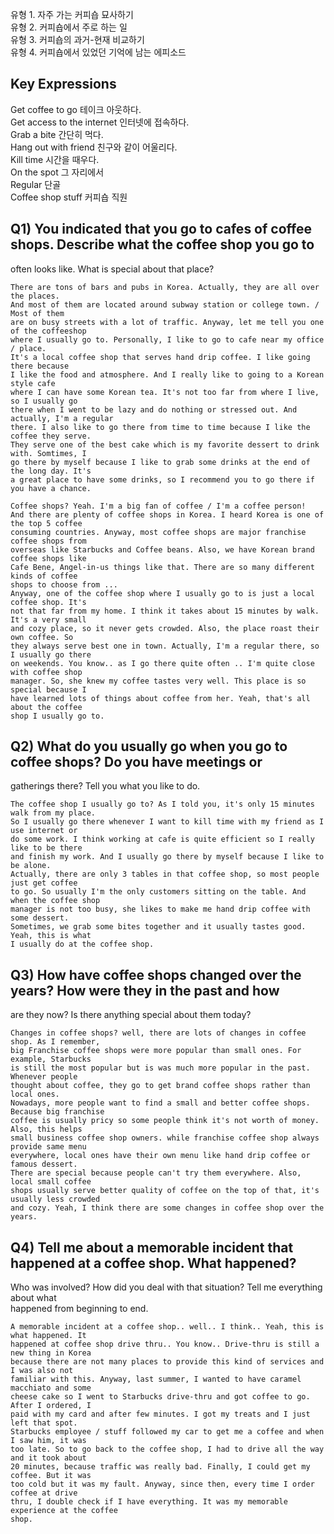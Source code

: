 유형 1. 자주 가는 커피숍 묘사하기  
유형 2. 커피숍에서 주로 하는 일  
유형 3. 커피숍의 과거-현재 비교하기  
유형 4. 커피숍에서 있었던 기억에 남는 에피소드  
## Key Expressions  
Get coffee to go 테이크 아웃하다.  
Get access to the internet  인터넷에 접속하다.  
Grab a bite 간단히 먹다.  
Hang out with friend 친구와 같이 어울리다.  
Kill time 시간을 때우다.  
On the spot 그 자리에서  
Regular 단골  
Coffee shop stuff 커피숍 직원  
## Q1) You indicated that you go to cafes of coffee shops. Describe what the coffee shop you go to  
often looks like. What is special about that place?  
```
There are tons of bars and pubs in Korea. Actually, they are all over the places.  
And most of them are located around subway station or college town. / Most of them  
are on busy streets with a lot of traffic. Anyway, let me tell you one of the coffeeshop  
where I usually go to. Personally, I like to go to cafe near my office / place.  
It's a local coffee shop that serves hand drip coffee. I like going there because  
I like the food and atmosphere. And I really like to going to a Korean style cafe  
where I can have some Korean tea. It's not too far from where I live, so I usually go  
there when I went to be lazy and do nothing or stressed out. And actually, I'm a regular  
there. I also like to go there from time to time because I like the coffee they serve.  
They serve one of the best cake which is my favorite dessert to drink with. Somtimes, I  
go there by myself because I like to grab some drinks at the end of the long day. It's  
a great place to have some drinks, so I recommend you to go there if you have a chance.
```
```
Coffee shops? Yeah. I'm a big fan of coffee / I'm a coffee person!  
And there are plenty of coffee shops in Korea. I heard Korea is one of the top 5 coffee  
consuming countries. Anyway, most coffee shops are major franchise coffee shops from  
overseas like Starbucks and Coffee beans. Also, we have Korean brand coffee shops like  
Cafe Bene, Angel-in-us things like that. There are so many different kinds of coffee  
shops to choose from ...  
Anyway, one of the coffee shop where I usually go to is just a local coffee shop. It's  
not that far from my home. I think it takes about 15 minutes by walk. It's a very small  
and cozy place, so it never gets crowded. Also, the place roast their own coffee. So  
they always serve best one in town. Actually, I'm a regular there, so I usually go there  
on weekends. You know.. as I go there quite often .. I'm quite close with coffee shop  
manager. So, she knew my coffee tastes very well. This place is so special because I  
have learned lots of things about coffee from her. Yeah, that's all about the coffee  
shop I usually go to.
```
## Q2) What do you usually go when you go to coffee shops? Do you have meetings or  
gatherings there? Tell you what you like to do.  
```
The coffee shop I usually go to? As I told you, it's only 15 minutes walk from my place.  
So I usually go there whenever I want to kill time with my friend as I use internet or  
do some work. I think working at cafe is quite efficient so I really like to be there  
and finish my work. And I usually go there by myself because I like to be alone.  
Actually, there are only 3 tables in that coffee shop, so most people just get coffee  
to go. So usually I'm the only customers sitting on the table. And when the coffee shop  
manager is not too busy, she likes to make me hand drip coffee with some dessert.  
Sometimes, we grab some bites together and it usually tastes good. Yeah, this is what  
I usually do at the coffee shop.
```
## Q3) How have coffee shops changed over the years? How were they in the past and how  
are they now? Is there anything special about them today?  
```
Changes in coffee shops? well, there are lots of changes in coffee shop. As I remember,  
big Franchise coffee shops were more popular than small ones. For example, Starbucks  
is still the most popular but is was much more popular in the past. Whenever people  
thought about coffee, they go to get brand coffee shops rather than local ones.  
Nowadays, more people want to find a small and better coffee shops. Because big franchise  
coffee is usually pricy so some people think it's not worth of money. Also, this helps  
small business coffee shop owners. while franchise coffee shop always provide same menu  
everywhere, local ones have their own menu like hand drip coffee or famous dessert.  
There are special because people can't try them everywhere. Also, local small coffee  
shops usually serve better quality of coffee on the top of that, it's usually less crowded  
and cozy. Yeah, I think there are some changes in coffee shop over the years.
```
## Q4) Tell me about a memorable incident that happened at a coffee shop. What happened?
Who was involved? How did you deal with that situation? Tell me everything about what  
happened from beginning to end.  
```
A memorable incident at a coffee shop.. well.. I think.. Yeah, this is what happened. It  
happened at coffee shop drive thru.. You know.. Drive-thru is still a new thing in Korea  
because there are not many places to provide this kind of services and I was also not  
familiar with this. Anyway, last summer, I wanted to have caramel macchiato and some  
cheese cake so I went to Starbucks drive-thru and got coffee to go. After I ordered, I  
paid with my card and after few minutes. I got my treats and I just left that spot.  
Starbucks employee / stuff followed my car to get me a coffee and when I saw him, it was  
too late. So to go back to the coffee shop, I had to drive all the way and it took about  
20 minutes, because traffic was really bad. Finally, I could get my coffee. But it was  
too cold but it was my fault. Anyway, since then, every time I order coffee at drive  
thru, I double check if I have everything. It was my memorable experience at the coffee  
shop.
```

